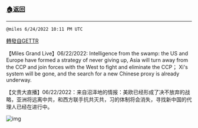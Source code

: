 ###  [:house:返回](README.md)
---


`@miles 6/24/2022 10:11 PM UTC`

[轉發自GETTR](https://gettr.com/post/p1fmcm5d51a)

【Miles Grand Live】06/22/2022: Intelligence from the swamp: the US and Europe have formed a strategy of never giving up, Asia will turn away from the CCP and join forces with the West to fight and eliminate the CCP； Xi's system will be gone, and the search for a new Chinese proxy is already underway. 

【文贵大直播】06/22/2022：来自沼泽地的情报：美欧已经形成了决不放弃的战略，亚洲将远离中共，和西方联手抗共灭共，习的体制将会消失，寻找新中国的代理人已经在进行中。

![img](https://media.gettr.com/group46/getter/2022/06/24/22/022b9b10-bc56-db90-2ba6-ea195da7021a/out.jpg)
